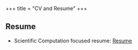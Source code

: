 +++
title = "CV and Resume"
+++

## Resume

- Scientific Computation focused resume: [Resume](https://github.com/rootware/rootware.github.io/public/pdf/Shah_Saad_Alam_CV___Scientific_Computation.pdf)


